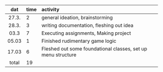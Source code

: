 | dat | time | activity  |
| :----:|:-----| :-----|
| 27.3. | 2    | general ideation, brainstorming |
| 28.3. | 3    | writing documentation, fleshing out idea|
| 03.3 | 7 | Executing assignments, Making project |
|05.03| 1 | Finished rudimentary game logic|
|17.03| 6 | Fleshed out some foundational classes, set up menu structure |
|total|19||
